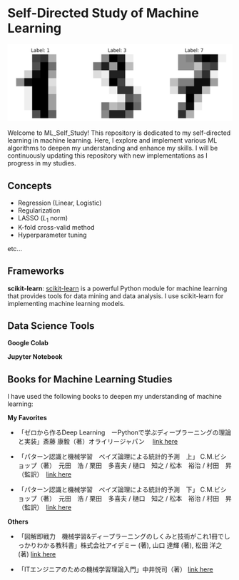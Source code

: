 # Self-Directed Study of Machine Learning

 ![handwritten](LogisticRegression_handwriten_classification/Image/handwritten.png)

Welcome to ML_Self_Study! This repository is dedicated to my self-directed learning in machine learning. Here, I explore and implement various ML algorithms to deepen my understanding and enhance my skills. I will be continuously updating this repository with new implementations as I progress in my studies.


## Concepts

- Regression (Linear, Logistic)
- Regularization
- LASSO ($L_1$ norm)
- K-fold cross-valid method
- Hyperparameter tuning

etc...

## Frameworks

**scikit-learn**: [scikit-learn](https://scikit-learn.org/stable/) is a powerful Python module for machine learning that provides tools for data mining and data analysis. I use scikit-learn for implementing machine learning models.

## Data Science Tools

**Google Colab**

**Jupyter Notebook**

## Books for Machine Learning Studies

I have used the following books to deepen my understanding of machine learning:

**My Favorites**

- 「ゼロから作るDeep Learning　ーPythonで学ぶディープラーニングの理論と実装」斎藤 康毅（著）オライリージャパン　 [link here](https://www.oreilly.co.jp/books/9784873117584/)

- 「パターン認識と機械学習　ベイズ論理による統計的予測　上」 C.M.ビショップ（著）　元田　浩 / 栗田　多喜夫 / 樋口　知之 / 松本　裕治 / 村田　昇 （監訳）　[link here](https://www.maruzen-publishing.co.jp/item/b294524.html)

- 「パターン認識と機械学習　ベイズ論理による統計的予測　下」 C.M.ビショップ（著）　元田　浩 / 栗田　多喜夫 / 樋口　知之 / 松本　裕治 / 村田　昇 （監訳）　[link here](https://www.maruzen-publishing.co.jp/item/b294551.html)

**Others**

- 「図解即戦力　機械学習&ディープラーニングのしくみと技術がこれ1冊でしっかりわかる教科書」株式会社アイデミー (著), 山口 達輝 (著), 松田 洋之 (著)  [link here](https://www.kinokuniya.co.jp/f/dsg-01-9784297106409)

- 「ITエンジニアのための機械学習理論入門」中井悦司（著） [link here](https://gihyo.jp/book/2021/978-4-297-12233-1)




